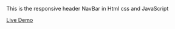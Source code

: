 
This is the responsive header NavBar in Html css and JavaScript

[Live Demo](http://127.0.0.1:5500/index.html)
